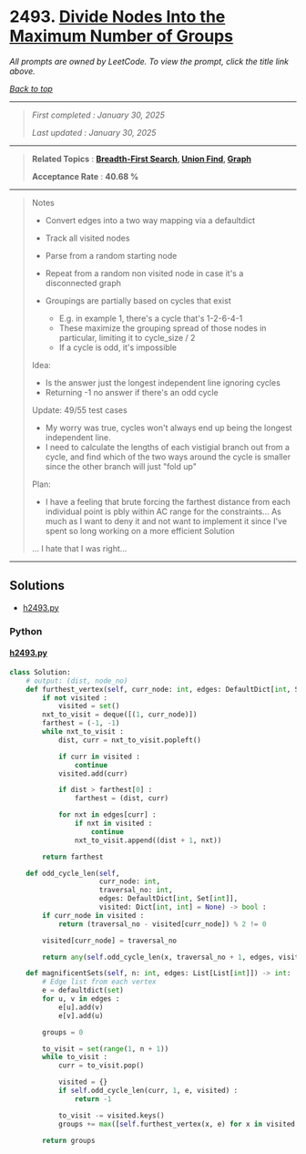 # 2493. [Divide Nodes Into the Maximum Number of Groups](<https://leetcode.com/problems/divide-nodes-into-the-maximum-number-of-groups>)

*All prompts are owned by LeetCode. To view the prompt, click the title link above.*

*[Back to top](<../README.md>)*

------

> *First completed : January 30, 2025*
>
> *Last updated : January 30, 2025*

------

> **Related Topics** : **[Breadth-First Search](<by_topic/Breadth-First Search.md>), [Union Find](<by_topic/Union Find.md>), [Graph](<by_topic/Graph.md>)**
>
> **Acceptance Rate** : **40.68 %**

------

> Notes
> 
> -   Convert edges into a two way mapping via a defaultdict
> -   Track all visited nodes
> -   Parse from a random starting node
> -   Repeat from a random non visited node in case it's a disconnected graph
> 
> -   Groupings are partially based on cycles that exist
>     -   E.g. in example 1, there's a cycle that's 1-2-6-4-1
>     -   These maximize the grouping spread of those nodes in particular,
>         limiting it to cycle_size / 2
>     -   If a cycle is odd, it's impossible
> 
> Idea:
> 
> -   Is the answer just the longest independent line ignoring cycles
> -   Returning -1 no answer if there's an odd cycle
> 
> Update: 49/55 test cases
> 
> -   My worry was true, cycles won't always end up being the longest independent line.
> -   I need to calculate the lengths of each vistigial branch out from a cycle, and find which of the two ways
>     around the cycle is smaller since the other branch will just "fold up"
> 
> Plan:
> 
> -   I have a feeling that brute forcing the farthest distance from each individual point is pbly
>     within AC range for the constraints... As much as I want to deny it and not want to implement it
>     since I've spent so long working on a more efficient Solution
> 
> ... I hate that I was right...
> 

------

## Solutions

- [h2493.py](<../my-submissions/h2493.py>)
### Python
#### [h2493.py](<../my-submissions/h2493.py>)
```Python
class Solution:
    # output: (dist, node_no)
    def furthest_vertex(self, curr_node: int, edges: DefaultDict[int, Set[int]], visited: Set[int] = None) -> Tuple[int, int] :
        if not visited :
            visited = set()
        nxt_to_visit = deque([(1, curr_node)])
        farthest = (-1, -1)
        while nxt_to_visit :
            dist, curr = nxt_to_visit.popleft()

            if curr in visited :
                continue
            visited.add(curr)

            if dist > farthest[0] :
                farthest = (dist, curr)

            for nxt in edges[curr] :
                if nxt in visited :
                    continue
                nxt_to_visit.append((dist + 1, nxt))

        return farthest

    def odd_cycle_len(self, 
                      curr_node: int, 
                      traversal_no: int, 
                      edges: DefaultDict[int, Set[int]], 
                      visited: Dict[int, int] = None) -> bool :
        if curr_node in visited :
            return (traversal_no - visited[curr_node]) % 2 != 0

        visited[curr_node] = traversal_no

        return any(self.odd_cycle_len(x, traversal_no + 1, edges, visited) for x in edges[curr_node])

    def magnificentSets(self, n: int, edges: List[List[int]]) -> int:
        # Edge list from each vertex
        e = defaultdict(set)
        for u, v in edges :
            e[u].add(v)
            e[v].add(u)

        groups = 0

        to_visit = set(range(1, n + 1))
        while to_visit :
            curr = to_visit.pop()

            visited = {}
            if self.odd_cycle_len(curr, 1, e, visited) :
                return -1

            to_visit -= visited.keys()
            groups += max([self.furthest_vertex(x, e) for x in visited.keys()])[0]

        return groups

```

